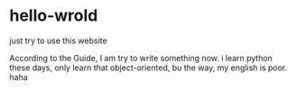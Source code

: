 # hello-wrold
just try to use this website

According to the Guide, I am try to write something now.
i learn python these days, only learn that object-oriented,
bu the way, my english is poor. haha
